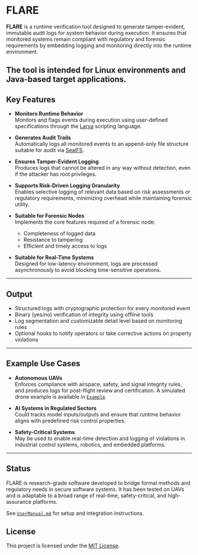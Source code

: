 # FLARE

**FLARE** is a runtime verification tool designed to generate tamper-evident, immutable audit logs for system behavior during execution. It ensures that monitored systems remain compliant with regulatory and forensic requirements by embedding logging and monitoring directly into the runtime environment.

The tool is intended for Linux environments and Java-based target applications.
---

## Key Features

- **Monitors Runtime Behavior**  
  Monitors and flags events during execution using user-defined specifications through the [Larva](https://github.com/ccol002/larva-rv-tool) scripting language.

- **Generates Audit Trails**  
  Automatically logs all monitored events to an append-only file structure suitable for audit via [SealFS](https://github.com/ccol002/sealfs).

- **Ensures Tamper-Evident Logging**  
  Produces logs that cannot be altered in any way without detection, even if the attacker has root privileges.

- **Supports Risk-Driven Logging Granularity**  
  Enables selective logging of relevant data based on risk assessments or regulatory requirements, minimizing overhead while maintaining forensic utility.

- **Suitable for Forensic Nodes**  
  Implements the core features required of a forensic node:
  - Completeness of logged data
  - Resistance to tampering
  - Efficient and timely access to logs

- **Suitable for Real-Time Systems**  
  Designed for low-latency environment, logs are processed asynchronously to avoid blocking time-sensitive operations.

---

## Output

- Structured logs with cryptographic protection for every monitored event
- Binary (yes/no) verification of integrity using offline tools
- Log segmentation and customizable detail level based on monitoring rules
- Optional hooks to notify operators or take corrective actions on property violations

---

## Example Use Cases

- **Autonomous UAVs**  
  Enforces compliance with airspace, safety, and signal integrity rules, and produces logs for post-flight review and certification.
  A simulated drone example is available in [`Example`](./Example/).
  
- **AI Systems in Regulated Sectors**  
  Could tracks model inputs/outputs and ensure that runtime behavior aligns with predefined risk control properties.

- **Safety-Critical Systems**  
  May be used to enable real-time detection and logging of violations in industrial control systems, robotics, and embedded platforms.

---

## Status

FLARE is research-grade software developed to bridge formal methods and regulatory needs in secure software systems. It has been tested on UAVs and is adaptable to a broad range of real-time, safety-critical, and high-assurance platforms.

See [`UserManual.md`](./UserManual.md) for setup and integration instructions.

## License

This project is licensed under the [MIT License](./LICENSE).
